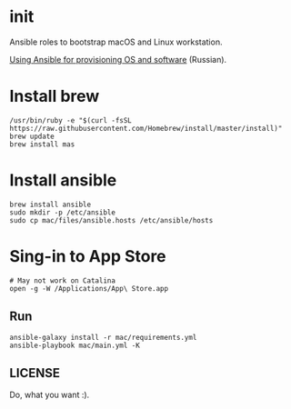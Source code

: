 # init

Ansible roles to bootstrap macOS and Linux workstation.

[Using Ansible for provisioning OS and software](https://xakep.ru/2018/09/12/ansible-deploy/) (Russian).

# Install brew

    /usr/bin/ruby -e "$(curl -fsSL https://raw.githubusercontent.com/Homebrew/install/master/install)"
    brew update
    brew install mas

# Install ansible

    brew install ansible
    sudo mkdir -p /etc/ansible
    sudo cp mac/files/ansible.hosts /etc/ansible/hosts

# Sing-in to App Store

    # May not work on Catalina
    open -g -W /Applications/App\ Store.app

## Run

    ansible-galaxy install -r mac/requirements.yml
    ansible-playbook mac/main.yml -K

## LICENSE

Do, what you want :).
